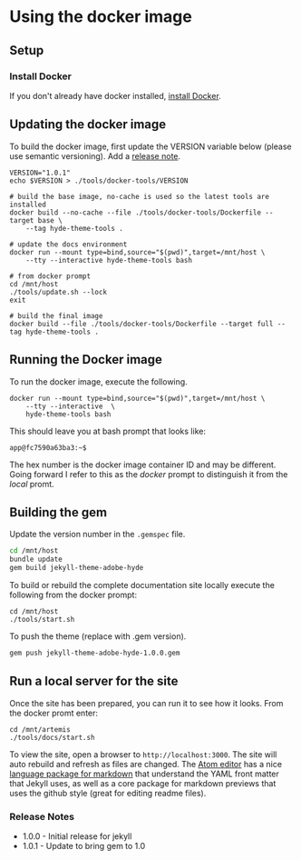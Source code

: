 # Using the docker image

## Setup

### Install Docker
If you don't already have docker installed, [install Docker](https://docs.docker.com/get-docker/).

## Updating the docker image

To build the docker image, first update the VERSION variable below (please use semantic versioning). Add a [release note](#release-notes).

```
VERSION="1.0.1"
echo $VERSION > ./tools/docker-tools/VERSION

# build the base image, no-cache is used so the latest tools are installed
docker build --no-cache --file ./tools/docker-tools/Dockerfile --target base \
    --tag hyde-theme-tools .

# update the docs environment
docker run --mount type=bind,source="$(pwd)",target=/mnt/host \
    --tty --interactive hyde-theme-tools bash

# from docker prompt
cd /mnt/host
./tools/update.sh --lock
exit

# build the final image
docker build --file ./tools/docker-tools/Dockerfile --target full --tag hyde-theme-tools .

```

## Running the Docker image

To run the docker image, execute the following.

```
docker run --mount type=bind,source="$(pwd)",target=/mnt/host \
    --tty --interactive  \
    hyde-theme-tools bash
```

This should leave you at bash prompt that looks like:

```
app@fc7590a63ba3:~$
```

The hex number is the docker image container ID and may be different. Going forward I refer to this as the _docker_ prompt to distinguish it from the _local_ promt.

## Building the gem

Update the version number in the `.gemspec` file.

```bash
cd /mnt/host
bundle update
gem build jekyll-theme-adobe-hyde
```

To build or rebuild the complete documentation site locally execute the following from the docker prompt:

```
cd /mnt/host
./tools/start.sh
```

To push the theme (replace <version> with .gem version).

```bash
gem push jekyll-theme-adobe-hyde-1.0.0.gem
```

## Run a local server for the site

Once the site has been prepared, you can run it to see how it looks. From the docker promt enter:

```
cd /mnt/artemis
./tools/docs/start.sh
```

To view the site, open a browser to `http://localhost:3000`. The site will auto rebuild and refresh as files are changed. The [Atom editor](https://atom.io/) has a nice [language package for markdown](https://atom.io/packages/language-markdown) that understand the YAML front matter that Jekyll uses, as well as a core package for markdown previews that uses the github style (great for editing readme files).

### Release Notes

- 1.0.0 - Initial release for jekyll
- 1.0.1 - Update to bring gem to 1.0

